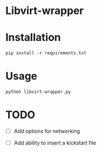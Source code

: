 # Libvirt-wrapper

# Installation

```
pip install -r requirements.txt
```

# Usage
```
python libvirt-wrapper.py
```


# TODO

- [ ] Add options for networking
- [ ] Add ability to insert a kickstart file



